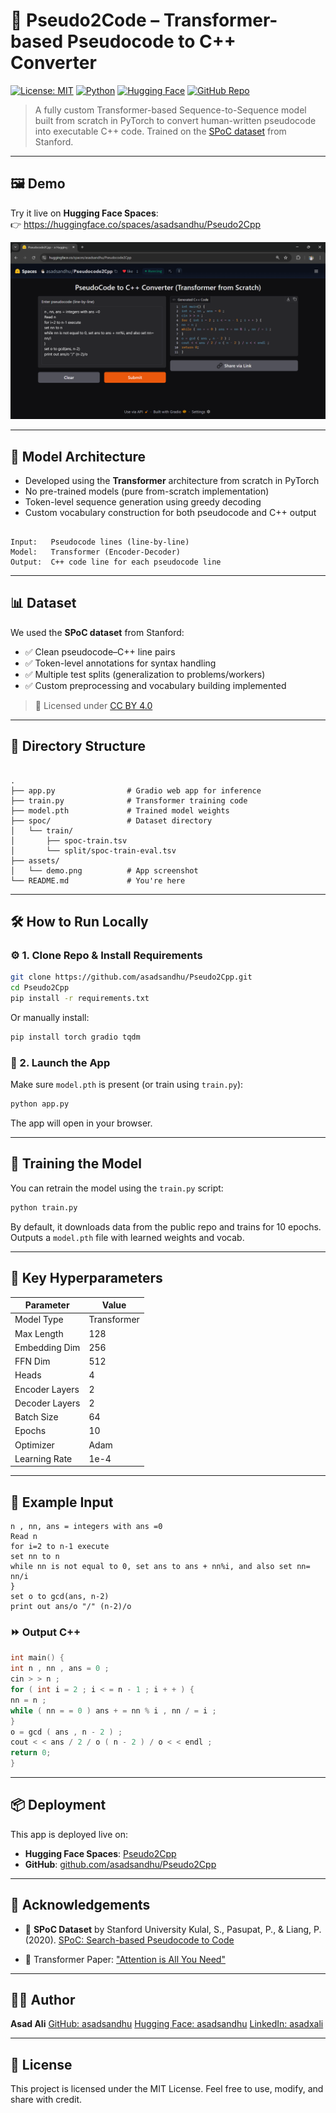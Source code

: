 # 🚀 Pseudo2Code – Transformer-based Pseudocode to C++ Converter

[![License: MIT](https://img.shields.io/badge/License-MIT-yellow.svg)](LICENSE)
[![Python](https://img.shields.io/badge/Python-3.10+-blue.svg)](https://www.python.org/)
[![Hugging Face](https://img.shields.io/badge/HuggingFace-Spaces-orange)](https://huggingface.co/spaces/asadsandhu/Pseudo2Cpp)
[![GitHub Repo](https://img.shields.io/badge/GitHub-asadsandhu/Pseudo2Cpp-black?logo=github)](https://github.com/asadsandhu/Pseudo2Cpp)

> A fully custom Transformer-based Sequence-to-Sequence model built from scratch in PyTorch to convert human-written pseudocode into executable C++ code. Trained on the [SPoC dataset](https://arxiv.org/abs/2005.04326) from Stanford.

---

## 🖼️ Demo

Try it live on **Hugging Face Spaces**:  
👉 https://huggingface.co/spaces/asadsandhu/Pseudo2Cpp

![App Demo](assets/demo.png)

---

## 🧠 Model Architecture

- Developed using the **Transformer** architecture from scratch in PyTorch
- No pre-trained models (pure from-scratch implementation)
- Token-level sequence generation using greedy decoding
- Custom vocabulary construction for both pseudocode and C++ output

```

Input:   Pseudocode lines (line-by-line)
Model:   Transformer (Encoder-Decoder)
Output:  C++ code line for each pseudocode line

```

---

## 📊 Dataset

We used the **SPoC dataset** from Stanford:

- ✅ Clean pseudocode–C++ line pairs
- ✅ Token-level annotations for syntax handling
- ✅ Multiple test splits (generalization to problems/workers)
- ✅ Custom preprocessing and vocabulary building implemented

> 📎 Licensed under [CC BY 4.0](https://creativecommons.org/licenses/by/4.0/)

---

## 📁 Directory Structure

```

.
├── app.py                # Gradio web app for inference
├── train.py              # Transformer training code
├── model.pth             # Trained model weights
├── spoc/                 # Dataset directory
│   └── train/
│       ├── spoc-train.tsv
│       └── split/spoc-train-eval.tsv
├── assets/
│   └── demo.png          # App screenshot
└── README.md             # You're here

````

---

## 🛠️ How to Run Locally

### ⚙️ 1. Clone Repo & Install Requirements

```bash
git clone https://github.com/asadsandhu/Pseudo2Cpp.git
cd Pseudo2Cpp
pip install -r requirements.txt
````

Or manually install:

```bash
pip install torch gradio tqdm
```

### 🚀 2. Launch the App

Make sure `model.pth` is present (or train using `train.py`):

```bash
python app.py
```

The app will open in your browser.

---

## 🧪 Training the Model

You can retrain the model using the `train.py` script:

```bash
python train.py
```

By default, it downloads data from the public repo and trains for 10 epochs.
Outputs a `model.pth` file with learned weights and vocab.

---

## 🔧 Key Hyperparameters

| Parameter      | Value       |
| -------------- | ----------- |
| Model Type     | Transformer |
| Max Length     | 128         |
| Embedding Dim  | 256         |
| FFN Dim        | 512         |
| Heads          | 4           |
| Encoder Layers | 2           |
| Decoder Layers | 2           |
| Batch Size     | 64          |
| Epochs         | 10          |
| Optimizer      | Adam        |
| Learning Rate  | 1e-4        |

---

## 🧩 Example Input

```text
n , nn, ans = integers with ans =0
Read n
for i=2 to n-1 execute
set nn to n
while nn is not equal to 0, set ans to ans + nn%i, and also set nn= nn/i
}
set o to gcd(ans, n-2)
print out ans/o "/" (n-2)/o
```

### ⏩ Output C++

```cpp
int main() {
int n , nn , ans = 0 ;
cin > > n ;
for ( int i = 2 ; i < = n - 1 ; i + + ) {
nn = n ;
while ( nn = = 0 ) ans + = nn % i , nn / = i ;
}
o = gcd ( ans , n - 2 ) ;
cout < < ans / 2 / o ( n - 2 ) / o < < endl ;
return 0;
}
```

---

## 📦 Deployment

This app is deployed live on:

* **Hugging Face Spaces**: [Pseudo2Cpp](https://huggingface.co/spaces/asadsandhu/Pseudo2Cpp)
* **GitHub**: [github.com/asadsandhu/Pseudo2Cpp](https://github.com/asadsandhu/Pseudo2Cpp)

---

## 🙌 Acknowledgements

* 📘 **SPoC Dataset** by Stanford University
  Kulal, S., Pasupat, P., & Liang, P. (2020). [SPoC: Search-based Pseudocode to Code](https://arxiv.org/abs/2005.04326)

* 🧠 Transformer Paper: ["Attention is All You Need"](https://arxiv.org/abs/1706.03762)

---

## 🧑‍💻 Author

**Asad Ali**
[GitHub: asadsandhu](https://github.com/asadsandhu)
[Hugging Face: asadsandhu](https://huggingface.co/asadsandhu)
[LinkedIn: asadxali](https://www.linkedin.com/in/asadxali)

---

## 📄 License

This project is licensed under the MIT License.
Feel free to use, modify, and share with credit.
